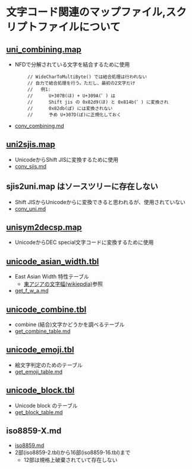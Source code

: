 ﻿# 文字コード関連のマップファイル,スクリプトファイルについて

## [uni_combining.map](../uni_combining.map)

- NFDで分解されている文字を結合するために使用
```
		// WideCharToMultiByte() では結合処理は行われない
		// 自力で結合処理を行う。ただし、最初の2文字だけ
		//	 例1:
		//		U+307B(ほ) + U+309A(゜) は
		//		Shift jis の 0x82d9(ほ) と 0x814b(゜) に変換され
		//		0x82db(ぽ) には変換されない
		//		予め U+307D(ぽ)に正規化しておく
```
- [conv_combining.md](conv_combining.md)

## [uni2sjis.map](../uni2sjis.map)

- UnicodeからShift JISに変換するために使用
- [conv_sjis.md](conv_sjis.md)

## sjis2uni.map はソースツリーに存在しない

- Shift JISからUnicodeからに変換できると思われるが、使用されていない
- [conv_uni.md](conv_uni.md)

## [unisym2decsp.map](../unisym2decsp.map)

- UnicodeからDEC special文字コードに変換するために使用

## [unicode_asian_width.tbl](../unicode_asian_width.tbl)

- East Asian Width 特性テーブル
  - [東アジアの文字幅(wikiepdia)](https://ja.wikipedia.org/wiki/%E6%9D%B1%E3%82%A2%E3%82%B8%E3%82%A2%E3%81%AE%E6%96%87%E5%AD%97%E5%B9%85)参照
- [get_f_w_a.md](get_f_w_a.md)

## [unicode_combine.tbl](../unicode_combine.tbl)

- combine (結合)文字かどうかを調べるテーブル
- [get_combine_table.md](get_combine_table.md)

## [unicode_emoji.tbl](../unicode_emoji.tbl)

- 絵文字判定のためのテーブル
- [get_emoji_table.md](get_emoji_table.md)

## [unicode_block.tbl](../unicode_block.tbl)

- Unicode block のテーブル
- [get_block_table.md](get_block_table.md)

## iso8859-X.md

- [iso8859.md](iso8859.md)
- 2部(iso8859-2.tbl)から16部(iso8859-16.tbl)まで
  - 12部は規格上破棄されていて存在しない
